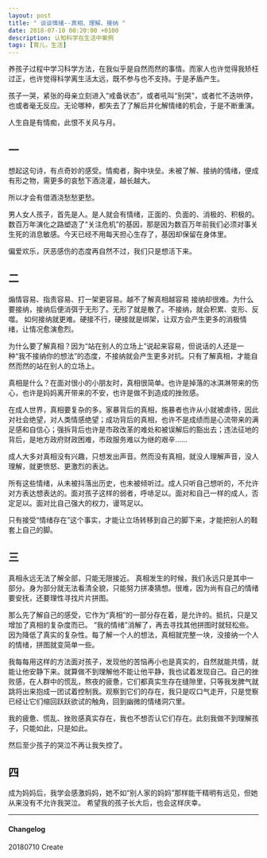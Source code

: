 ```yaml
---
layout: post
title: " 谈谈情绪--真相、理解、接纳 "
date: 2018-07-10 00:20:00 +0100
description: 认知科学在生活中案例
tags: [育儿，生活]
---
```


养孩子过程中学习科学方法，在我似乎是自然而然的事情。而家人也许觉得我矫枉过正，也许觉得科学离生活太远，既不参与也不支持。于是矛盾产生。

孩子一哭，紧张的母亲立刻进入“戒备状态”，或者吼叫“别哭”，或者忙不迭哄停，也或者毫无反应。无论哪种，都失去了了解后并化解情绪的机会，于是不断重演。

人生自是有情痴，此恨不关风与月。

## 一
想起这句诗，有点奇妙的感受。情痴者，胸中块垒。未被了解、接纳的情绪，便成有形之物，需更多的哀愁下酒浇灌，越长越大。

所以才会有借酒浇愁愁更愁。

男人女人孩子，首先是人。是人就会有情绪，正面的、负面的、消极的、积极的。数百万年演化之路塑造了“关注危机”的基因，那是因为数百万年前我们必须对事关生死的消息敏感。今天已经不用每天担心生存了，基因却保留在身体里。

偏爱欢乐，厌恶感伤的态度再自然不过，我们只是想活下来。

## 二
煽情容易、指责容易、打一架更容易。越不了解真相越容易
接纳却很难。为什么要接纳，接纳后便消弭于无形了。无形了就是散了。不接纳，就会积累、变形、反噬。
如何接纳就更难。硬接不行，硬接就是绑架，让双方会产生更多的消极情绪，让情况愈演愈烈。

为什么要了解真相？因为“站在别人的立场上”说起来容易，但说话的人还是一种“我不接纳你的想法”的态度，不接纳就会产生更多对抗。只有了解真相，才能自然而然的站在别人的立场上。

真相是什么？在面对很小的小朋友时，真相很简单。也许是掉落的冰淇淋带来的伤心，也许是妈妈离开带来的不安，也许是做不到造成的挫败感。

在成人世界，真相要复杂的多。家暴背后的真相，施暴者也许从小就被虐待，因此对社会绝望，对人类情感绝望；成功背后的真相，也许不是成绩而是心流带来的满足感和自信心；强拆背后也许是市政改革的难处和被误解后的豁出去；违法征地的背后，是地方政府财政困难，市政服务难以为继的艰辛……

成人大多对真相没有兴趣，只想发出声音。然而没有真相，就没人理解声音，没人理解，就更愤怒、更激烈的表达。

所有这些情绪，从未被抖落出历史，也未被倾听过。成人只听自己想听的，不允许对方表达想表达的。面对孩子这样的弱者，呼哧足以。面对和自己一样的成人，否定足以。面对比自己强大的权力，谩骂足以。

只有接受“情绪存在”这个事实，才能让立场转移到自己的脚下来，才能把别人的鞋套上自己的脚。

## 三
真相永远无法了解全部，只能无限接近。
真相发生的时候，我们永远只是其中一部分。身为部分就无法看清全貌，只能努力拼凑猜想。很难，因为尚有自己的情绪要安抚，还要理性寻找片片拼图。

那么先了解自己的感受，它作为“真相”的一部分存在着，是允许的。抵抗，只是又增加了真相的复杂度而已。
“我的情绪”消解了，再去寻找其他拼图时就轻松些。因为降低了真实的复杂性。每了解一个人的想法，真相就完整一块，没接纳一个人的情绪，拼图就变简单一些。

我每每用这样的方法面对孩子，发现他的苦恼再小也是真实的，自然就能共情，就能让他安静下来。就算做不到理解他不能让他平静，我也试着发现自己。自己的挫败感，在人群中的慌乱，熬夜的疲惫，它们都真实生存在缝隙里，只等我发脾气就跳将出来抱成一团试着控制我。观察到它们的存在，我只是叹口气走开，只是觉察已经让它们缩回跃跃欲试的触角，回到幽微的情绪洞穴里。

我的疲惫、慌乱、挫败感真实存在，我也不想否认它们存在。此刻我做不到理解孩子，只能如此，只是如此。

然后至少孩子的哭泣不再让我失控了。


## 四
成为妈妈后，我学会感激妈妈，她不如“别人家的妈妈”那样能干精明有远见，但她从来没有不允许我哭泣。
希望我的孩子长大后，也会这样庆幸。

--- 
#### Changelog   
20180710 Create 
